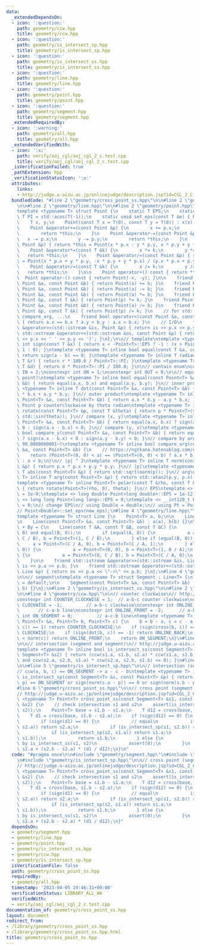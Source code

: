 ```yaml
---
data:
  _extendedDependsOn:
  - icon: ':question:'
    path: geometry/ccw.hpp
    title: geometry/ccw.hpp
  - icon: ':question:'
    path: geometry/is_intersect_sp.hpp
    title: geometry/is_intersect_sp.hpp
  - icon: ':question:'
    path: geometry/is_intersect_ss.hpp
    title: geometry/is_intersect_ss.hpp
  - icon: ':question:'
    path: geometry/line.hpp
    title: geometry/line.hpp
  - icon: ':question:'
    path: geometry/point.hpp
    title: geometry/point.hpp
  - icon: ':question:'
    path: geometry/segment.hpp
    title: geometry/segment.hpp
  _extendedRequiredBy:
  - icon: ':warning:'
    path: geometry/all.hpp
    title: geometry/all.hpp
  _extendedVerifiedWith:
  - icon: ':x:'
    path: verify/aoj_cgl/aoj_cgl_2_c.test.cpp
    title: verify/aoj_cgl/aoj_cgl_2_c.test.cpp
  _isVerificationFailed: true
  _pathExtension: hpp
  _verificationStatusIcon: ':x:'
  attributes:
    links:
    - http://judge.u-aizu.ac.jp/onlinejudge/description.jsp?id=CGL_2_C
  bundledCode: "#line 2 \"geometry/cross_point_ss.hpp\"\n\n#line 2 \"geometry/segment.hpp\"\
    \n\n#line 2 \"geometry/line.hpp\"\n\n#line 2 \"geometry/point.hpp\"\n\n// point\n\
    template <typename T> struct Point {\n    static T EPS;\n    static constexpr\
    \ T PI = std::acos(T(-1));\n    static void set_eps(const T &e) { EPS = e; }\n\
    \    T x, y;\n    Point(const T x = T(0), const T y = T(0)) : x(x), y(y) {}\n\
    \    Point &operator+=(const Point &p) {\n        x += p.x;\n        y += p.y;\n\
    \        return *this;\n    }\n    Point &operator-=(const Point &p) {\n     \
    \   x -= p.x;\n        y -= p.y;\n        return *this;\n    }\n    Point &operator*=(const\
    \ Point &p) { return *this = Point(x * p.x - y * p.y, x * p.y + y * p.x); }\n\
    \    Point &operator*=(const T &k) {\n        x *= k;\n        y *= k;\n     \
    \   return *this;\n    }\n    Point &operator/=(const Point &p) { return *this\
    \ = Point(x * p.x + y * p.y, -x * p.y + y * p.x) / (p.x * p.x + p.y * p.y); }\n\
    \    Point &operator/=(const T &k) {\n        x /= k;\n        y /= k;\n     \
    \   return *this;\n    }\n\n    Point operator+() const { return *this; }\n  \
    \  Point operator-() const { return Point(-x, -y); }\n\n    friend Point operator+(const\
    \ Point &a, const Point &b) { return Point(a) += b; }\n    friend Point operator-(const\
    \ Point &a, const Point &b) { return Point(a) -= b; }\n    friend Point operator*(const\
    \ Point &a, const Point &b) { return Point(a) *= b; }\n    friend Point operator*(const\
    \ Point &p, const T &k) { return Point(p) *= k; }\n    friend Point operator/(const\
    \ Point &a, const Point &b) { return Point(a) /= b; }\n    friend Point operator/(const\
    \ Point &p, const T &k) { return Point(p) /= k; }\n    // for std::set, std::map,\
    \ compare_arg, ...\n    friend bool operator<(const Point &a, const Point &b)\
    \ { return a.x == b.x ? a.y < b.y : a.x < b.x; }\n    // I/O\n    friend std::istream\
    \ &operator>>(std::istream &is, Point &p) { return is >> p.x >> p.y; }\n    friend\
    \ std::ostream &operator<<(std::ostream &os, const Point &p) { return os << '('\
    \ << p.x << ' ' << p.y << ')'; }\n};\n\n// template\ntemplate <typename T> inline\
    \ int sign(const T &x) { return x < -Point<T>::EPS ? -1 : (x > Point<T>::EPS ?\
    \ 1 : 0); }\ntemplate <typename T> inline bool equal(const T &a, const T &b) {\
    \ return sign(a - b) == 0; }\ntemplate <typename T> inline T radian_to_degree(const\
    \ T &r) { return r * 180.0 / Point<T>::PI; }\ntemplate <typename T> inline T degree_to_radian(const\
    \ T &d) { return d * Point<T>::PI / 180.0; }\n\n// contain enum\nconstexpr int\
    \ IN = 2;\nconstexpr int ON = 1;\nconstexpr int OUT = 0;\n\n// equal (point and\
    \ point)\ntemplate <typename T> inline bool equal(const Point<T> &a, const Point<T>\
    \ &b) { return equal(a.x, b.x) and equal(a.y, b.y); }\n// inner product\ntemplate\
    \ <typename T> inline T dot(const Point<T> &a, const Point<T> &b) { return a.x\
    \ * b.x + a.y * b.y; }\n// outer product\ntemplate <typename T> inline T cross(const\
    \ Point<T> &a, const Point<T> &b) { return a.x * b.y - a.y * b.x; }\n// rotate\
    \ Point p counterclockwise by theta radian\ntemplate <typename T> inline Point<T>\
    \ rotate(const Point<T> &p, const T &theta) { return p * Point<T>(std::cos(theta),\
    \ std::sin(theta)); }\n// compare (x, y)\ntemplate <typename T> inline bool compare_x(const\
    \ Point<T> &a, const Point<T> &b) { return equal(a.x, b.x) ? sign(a.y - b.y) <\
    \ 0 : sign(a.x - b.x) < 0; }\n// compare (y, x)\ntemplate <typename T> inline\
    \ bool compare_y(const Point<T> &a, const Point<T> &b) { return equal(a.y, b.y)\
    \ ? sign(a.x - b.x) < 0 : sign(a.y - b.y) < 0; }\n// compare by arg (start from\
    \ 90.0000000001~)\ntemplate <typename T> inline bool compare_arg(const Point<T>\
    \ &a, const Point<T> &b) {\n    // https://ngtkana.hatenablog.com/entry/2021/11/13/202103\n\
    \    return (Point<T>(0, 0) < a) == (Point<T>(0, 0) < b) ? a.x * b.y > a.y * b.x\
    \ : a < b;\n}\n// |p| ^ 2\ntemplate <typename T> inline T norm(const Point<T>\
    \ &p) { return p.x * p.x + p.y * p.y; }\n// |p|\ntemplate <typename T> inline\
    \ T abs(const Point<T> &p) { return std::sqrt(norm(p)); }\n// arg\ntemplate <typename\
    \ T> inline T arg(const Point<T> &p) { return std::atan2(p.y, p.x); }\n// polar\n\
    template <typename T> inline Point<T> polar(const T &rho, const T &theta = T(0))\
    \ { return rotate(Point<T>(rho, 0), theta); }\n// EPS\ntemplate <> double Point<double>::EPS\
    \ = 1e-9;\ntemplate <> long double Point<long double>::EPS = 1e-12;\ntemplate\
    \ <> long long Point<long long>::EPS = 0;\ntemplate <> __int128_t Point<__int128_t>::EPS\
    \ = 0;\n// change EPS\n// using Double = double;\n// using Pt = Point<Double>;\n\
    // Point<Double>::set_eps(new_eps);\n#line 4 \"geometry/line.hpp\"\n\n// line\n\
    template <typename T> struct Line {\n    Point<T> a, b;\n\n    Line() = default;\n\
    \n    Line(const Point<T> &a, const Point<T> &b) : a(a), b(b) {}\n\n    // Ax\
    \ + By = C\n    Line(const T &A, const T &B, const T &C) {\n        assert(equal(A,\
    \ 0) and equal(B, 0));\n        if (equal(A, 0)) {\n            a = Point<T>(0,\
    \ C / B), b = Point<T>(1, C / B);\n        } else if (equal(B, 0)) {\n       \
    \     a = Point<T>(C / A, 0), b = Point<T>(C / A, 1);\n        } else if (equal(C,\
    \ 0)) {\n            a = Point<T>(0, 0), b = Point<T>(1, B / A);\n        } else\
    \ {\n            a = Point<T>(0, C / B), b = Point<T>(C / A, 0);\n        }\n\
    \    }\n\n    friend std::istream &operator>>(std::istream &is, Line &p) { return\
    \ is >> p.a >> p.b; }\n    friend std::ostream &operator<<(std::ostream &os, const\
    \ Line &p) { return os << p.a << \"->\" << p.b; }\n};\n#line 4 \"geometry/segment.hpp\"\
    \n\n// segment\ntemplate <typename T> struct Segment : Line<T> {\n    Segment()\
    \ = default;\n\n    Segment(const Point<T> &a, const Point<T> &b) : Line<T>(a,\
    \ b) {}\n};\n#line 2 \"geometry/is_intersect_ss.hpp\"\n\n#line 2 \"geometry/ccw.hpp\"\
    \n\n#line 4 \"geometry/ccw.hpp\"\n\n// counter clockwise\n// http://judge.u-aizu.ac.jp/onlinejudge/description.jsp?id=CGL_1_C\n\
    constexpr int COUNTER_CLOCKWISE = 1;  // a-b-c counter clockwise\nconstexpr int\
    \ CLOCKWISE = -1;         // a-b-c clockwise\nconstexpr int ONLINE_BACK = 2; \
    \       // c-a-b line\nconstexpr int ONLINE_FRONT = -2;      // a-b-c line\nconstexpr\
    \ int ON_SEGMENT = 0;         // a-c-b line\ntemplate <typename T> int ccw(const\
    \ Point<T> &a, Point<T> b, Point<T> c) {\n    b = b - a, c = c - a;\n    if (sign(cross(b,\
    \ c)) == 1) return COUNTER_CLOCKWISE;\n    if (sign(cross(b, c)) == -1) return\
    \ CLOCKWISE;\n    if (sign(dot(b, c)) == -1) return ONLINE_BACK;\n    if (norm(b)\
    \ < norm(c)) return ONLINE_FRONT;\n    return ON_SEGMENT;\n}\n#line 5 \"geometry/is_intersect_ss.hpp\"\
    \n\n// intersection (segment and segment)\n// http://judge.u-aizu.ac.jp/onlinejudge/description.jsp?id=CGL_2_B\n\
    template <typename T> inline bool is_intersect_ss(const Segment<T> &s1, const\
    \ Segment<T> &s2) { return (ccw(s1.a, s1.b, s2.a) * ccw(s1.a, s1.b, s2.b) <= 0\
    \ and ccw(s2.a, s2.b, s1.a) * ccw(s2.a, s2.b, s1.b) <= 0); }\n#line 2 \"geometry/is_intersect_sp.hpp\"\
    \n\n#line 5 \"geometry/is_intersect_sp.hpp\"\n\n// intersection (segment and point)\n\
    // ccw(a, b, c) == ON_SEGMENT -> a - c - b\ntemplate <typename T> inline bool\
    \ is_intersect_sp(const Segment<T> &s, const Point<T> &p) { return ccw(s.a, s.b,\
    \ p) == ON_SEGMENT or sign(norm(s.a - p)) == 0 or sign(norm(s.b - p)) == 0; }\n\
    #line 6 \"geometry/cross_point_ss.hpp\"\n\n// cross point (segment and segment)\n\
    // http://judge.u-aizu.ac.jp/onlinejudge/description.jsp?id=CGL_2_C\ntemplate\
    \ <typename T> Point<T> cross_point_ss(const Segment<T> &s1, const Segment<T>\
    \ &s2) {\n    // check intersection s1 and s2\n    assert(is_intersect_ss(s1,\
    \ s2));\n    Point<T> base = s1.b - s1.a;\n    T d12 = cross(base, s2.b - s2.a);\n\
    \    T d1 = cross(base, s1.b - s2.a);\n    if (sign(d12) == 0) {\n        // parallel\n\
    \        if (sign(d1) == 0) {\n            // equal\n            if (is_intersect_sp(s1,\
    \ s2.a)) return s2.a;\n            if (is_intersect_sp(s1, s2.b)) return s2.b;\n\
    \            if (is_intersect_sp(s2, s1.a)) return s1.a;\n            assert(is_intersect_sp(s2,\
    \ s1.b));\n            return s1.b;\n        } else {\n            // excepted\
    \ by is_intersect_ss(s1, s2)\n            assert(0);\n        }\n    }\n    return\
    \ s2.a + (s2.b - s2.a) * (d1 / d12);\n}\n"
  code: "#pragma once\n\n#include \"geometry/segment.hpp\"\n#include \"geometry/is_intersect_ss.hpp\"\
    \n#include \"geometry/is_intersect_sp.hpp\"\n\n// cross point (segment and segment)\n\
    // http://judge.u-aizu.ac.jp/onlinejudge/description.jsp?id=CGL_2_C\ntemplate\
    \ <typename T> Point<T> cross_point_ss(const Segment<T> &s1, const Segment<T>\
    \ &s2) {\n    // check intersection s1 and s2\n    assert(is_intersect_ss(s1,\
    \ s2));\n    Point<T> base = s1.b - s1.a;\n    T d12 = cross(base, s2.b - s2.a);\n\
    \    T d1 = cross(base, s1.b - s2.a);\n    if (sign(d12) == 0) {\n        // parallel\n\
    \        if (sign(d1) == 0) {\n            // equal\n            if (is_intersect_sp(s1,\
    \ s2.a)) return s2.a;\n            if (is_intersect_sp(s1, s2.b)) return s2.b;\n\
    \            if (is_intersect_sp(s2, s1.a)) return s1.a;\n            assert(is_intersect_sp(s2,\
    \ s1.b));\n            return s1.b;\n        } else {\n            // excepted\
    \ by is_intersect_ss(s1, s2)\n            assert(0);\n        }\n    }\n    return\
    \ s2.a + (s2.b - s2.a) * (d1 / d12);\n}"
  dependsOn:
  - geometry/segment.hpp
  - geometry/line.hpp
  - geometry/point.hpp
  - geometry/is_intersect_ss.hpp
  - geometry/ccw.hpp
  - geometry/is_intersect_sp.hpp
  isVerificationFile: false
  path: geometry/cross_point_ss.hpp
  requiredBy:
  - geometry/all.hpp
  timestamp: '2023-04-05 19:46:31+09:00'
  verificationStatus: LIBRARY_ALL_WA
  verifiedWith:
  - verify/aoj_cgl/aoj_cgl_2_c.test.cpp
documentation_of: geometry/cross_point_ss.hpp
layout: document
redirect_from:
- /library/geometry/cross_point_ss.hpp
- /library/geometry/cross_point_ss.hpp.html
title: geometry/cross_point_ss.hpp
---
```

